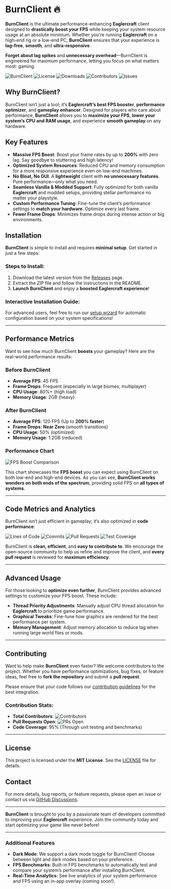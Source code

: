 # BurnClient 🔥

**BurnClient** is the ultimate performance-enhancing **Eaglercraft** client designed to **drastically boost your FPS** while keeping your system resource usage at an absolute minimum. Whether you're running **Eaglercraft** on a high-end rig or a low-end PC, **BurnClient** ensures that your experience is **lag-free**, **smooth**, and **ultra-responsive**.

**Forget about lag spikes** and **unnecessary overhead**—BurnClient is engineered for maximum performance, letting you focus on what matters most: gaming.

![BurnClient](https://img.shields.io/badge/Performance-FPS%20Booster-blue.svg)
![License](https://img.shields.io/badge/License-MIT-green.svg)
![Downloads](https://img.shields.io/github/downloads/Bxqrn/BurnClient/total)
![Contributors](https://img.shields.io/github/contributors/Bxqrn/BurnClient)
![Issues](https://img.shields.io/github/issues/Bxqrn/BurnClient)

## Why BurnClient?

BurnClient isn’t just a tool; it’s **Eaglercraft’s best FPS booster**, **performance optimizer**, and **gameplay enhancer**. Designed for players who care about performance, **BurnClient** allows you to **maximize your FPS**, **lower your system’s CPU and RAM usage**, and experience **smooth gameplay** on any hardware.

## Key Features

- **Massive FPS Boost**: Boost your frame rates by up to **200%** with zero lag. Say goodbye to stuttering and high latency!
- **Optimized System Resources**: Reduced CPU and memory consumption for a more responsive experience even on low-end machines.
- **No Bloat, No GUI**: A **lightweight** client with **no unnecessary features**. Pure performance—only what you need.
- **Seamless Vanilla & Modded Support**: Fully optimized for both vanilla **Eaglercraft** and modded setups, providing stellar performance no matter your playstyle.
- **Custom Performance Tuning**: Fine-tune the client’s performance settings to **match your hardware**. Optimize every last frame.
- **Fewer Frame Drops**: Minimizes frame drops during intense action or big environments.

## Installation

**BurnClient** is simple to install and requires **minimal setup**. Get started in just a few steps:

### Steps to Install:

1. Download the latest version from the [Releases](https://github.com/Bxqrn/BurnClient/releases) page.
2. Extract the ZIP file and follow the instructions in the README.
3. **Launch BurnClient** and enjoy a **boosted **Eaglercraft** experience**!

### Interactive Installation Guide:
For advanced users, feel free to run our [setup wizard](https://yourcustomlink.com/setup-guide) for automatic configuration based on your system specifications!

---

## Performance Metrics

Want to see how much BurnClient **boosts** your gameplay? Here are the real-world performance results:

### **Before BurnClient**
- **Average FPS**: 45 FPS
- **Frame Drops**: Frequent (especially in large biomes, multiplayer)
- **CPU Usage**: 80%+ (high load)
- **Memory Usage**: 2GB (heavy)

### **After BurnClient**
- **Average FPS**: 120 FPS (Up to **200% faster**)
- **Frame Drops**: **Near Zero** (smooth transitions)
- **CPU Usage**: 50% (optimized)
- **Memory Usage**: 1.2GB (reduced)

### **Performance Chart**
![FPS Boost Comparison](https://raw.githubusercontent.com/Bxqrn/BurnClient/main/assets/fps-comparison-chart.png)

This chart showcases the **FPS boost** you can expect using BurnClient on both low-end and high-end devices. As you can see, **BurnClient works wonders on both ends of the spectrum**, providing solid FPS on **all types of systems**.

---

## Code Metrics and Analytics

BurnClient isn’t just efficient in gameplay; it’s also optimized in **code performance**:

![Lines of Code](https://img.shields.io/github/languages/code-size/Bxqrn/BurnClient)
![Commits](https://img.shields.io/github/commit-activity/m/Bxqrn/BurnClient)
![Pull Requests](https://img.shields.io/github/issues-pr/Bxqrn/BurnClient)
![Test Coverage](https://img.shields.io/coveralls/github/Bxqrn/BurnClient?style=flat-square)

BurnClient is **clean, efficient**, and **easy to contribute to**. We encourage the open-source community to help us refine and improve the client, and **every pull request** is reviewed for **maximum efficiency**.

---

## Advanced Usage

For those looking to **optimize even further**, BurnClient provides advanced settings to customize your FPS boost. These include:

- **Thread Priority Adjustments**: Manually adjust CPU thread allocation for **Eaglercraft** to prioritize game performance.
- **Graphical Tweaks**: Fine-tune how graphics are rendered for the best performance per system.
- **Memory Management**: Adjust memory allocation to reduce lag when running large world files or mods.

---

## Contributing

Want to help make **BurnClient** even faster? We welcome contributors to the project. Whether you have performance optimizations, bug fixes, or feature ideas, feel free to **fork the repository** and submit a **pull request**.

Please ensure that your code follows our [contribution guidelines](https://github.com/Bxqrn/BurnClient/wiki/Contributing) for the best integration.

### Contribution Stats:
- **Total Contributors**: ![Contributors](https://img.shields.io/github/contributors/Bxqrn/BurnClient)
- **Pull Requests Open**: ![PRs Open](https://img.shields.io/github/issues-pr/Bxqrn/BurnClient)
- **Code Coverage**: 95% (Through unit testing and benchmarks)

---

## License

This project is licensed under the **MIT License**. See the [LICENSE](LICENSE) file for details.

## Contact

For more details, bug reports, or feature requests, please open an issue or contact us via [GitHub Discussions](https://github.com/Bxqrn/BurnClient/discussions).

---

**BurnClient** is brought to you by a passionate team of developers committed to improving your **Eaglercraft** experience. Join the community today and start optimizing your game like never before!

---

### Additional Features

- **Dark Mode**: We support a dark mode toggle for BurnClient! Choose between light and dark modes based on your preference.
- **FPS Benchmarks**: Built-in FPS benchmarks to automatically test and compare your system’s performance after installing BurnClient.
- **Real-Time Analytics**: See live analytics of your system performance and FPS using an in-app overlay (coming soon!).
